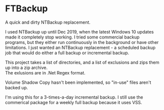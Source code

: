 # FTBackup
A quick and dirty NTBackup replacement.

I used NTBackup up until Dec 2019, when the latest Windows 10 updates made it completely stop working.
I tried some commercial backup programs, but they either run continuously in the background or have other limitations.
I just wanted an NTBackup replacement - a scheduled backup job that would do either a full backup or incremental backup.

This project takes a list of directories, and a list of exclusions and zips them up into a zip archive.  
The exlusions are in .Net Regex format.

Volume Shadow Copy hasn't been implemented, so "in-use" files aren't backed up.

I'm using this for a 3-times-a-day incremental backup.  I still use the commerical package for a weekly full backup because it uses VSS.
